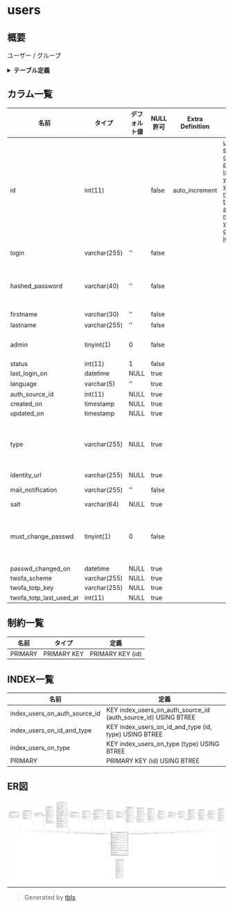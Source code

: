 # users

## 概要

ユーザー / グループ

<details>
<summary><strong>テーブル定義</strong></summary>

```sql
CREATE TABLE `users` (
  `id` int(11) NOT NULL AUTO_INCREMENT,
  `login` varchar(255) NOT NULL DEFAULT '',
  `hashed_password` varchar(40) NOT NULL DEFAULT '',
  `firstname` varchar(30) NOT NULL DEFAULT '',
  `lastname` varchar(255) NOT NULL DEFAULT '',
  `admin` tinyint(1) NOT NULL DEFAULT 0,
  `status` int(11) NOT NULL DEFAULT 1,
  `last_login_on` datetime DEFAULT NULL,
  `language` varchar(5) DEFAULT '',
  `auth_source_id` int(11) DEFAULT NULL,
  `created_on` timestamp NULL DEFAULT NULL,
  `updated_on` timestamp NULL DEFAULT NULL,
  `type` varchar(255) DEFAULT NULL,
  `identity_url` varchar(255) DEFAULT NULL,
  `mail_notification` varchar(255) NOT NULL DEFAULT '',
  `salt` varchar(64) DEFAULT NULL,
  `must_change_passwd` tinyint(1) NOT NULL DEFAULT 0,
  `passwd_changed_on` datetime DEFAULT NULL,
  `twofa_scheme` varchar(255) DEFAULT NULL,
  `twofa_totp_key` varchar(255) DEFAULT NULL,
  `twofa_totp_last_used_at` int(11) DEFAULT NULL,
  PRIMARY KEY (`id`),
  KEY `index_users_on_id_and_type` (`id`,`type`),
  KEY `index_users_on_auth_source_id` (`auth_source_id`),
  KEY `index_users_on_type` (`type`)
) ENGINE=InnoDB AUTO_INCREMENT=[Redacted by tbls] DEFAULT CHARSET=utf8mb4
```

</details>

## カラム一覧

| 名前                      | タイプ          | デフォルト値       | NULL許可   | Extra Definition | 子テーブル                                                                                                                                                                                                                                                                                                                                                                                                                                                                                                                                                                                 | 親テーブル                           | コメント                                 |
| ----------------------- | ------------ | ------------ | -------- | ---------------- | ------------------------------------------------------------------------------------------------------------------------------------------------------------------------------------------------------------------------------------------------------------------------------------------------------------------------------------------------------------------------------------------------------------------------------------------------------------------------------------------------------------------------------------------------------------------------------------- | ------------------------------- | ------------------------------------ |
| id                      | int(11)      |              | false    | auto_increment   | [user_preferences](user_preferences.md) [email_addresses](email_addresses.md) [groups_users](groups_users.md) [projects](projects.md) [issues](issues.md) [issue_categories](issue_categories.md) [wiki_contents](wiki_contents.md) [wiki_content_versions](wiki_content_versions.md) [news](news.md) [members](members.md) [time_entries](time_entries.md) [attachments](attachments.md) [messages](messages.md) [comments](comments.md) [watchers](watchers.md) [tokens](tokens.md) [changesets](changesets.md) [imports](imports.md) [journals](journals.md) [queries](queries.md) |                                 |                                      |
| login                   | varchar(255) | ''           | false    |                  |                                                                                                                                                                                                                                                                                                                                                                                                                                                                                                                                                                                       |                                 | ログインID                               |
| hashed_password         | varchar(40)  | ''           | false    |                  |                                                                                                                                                                                                                                                                                                                                                                                                                                                                                                                                                                                       |                                 | パスワード(ハッシュ化済み)                       |
| firstname               | varchar(30)  | ''           | false    |                  |                                                                                                                                                                                                                                                                                                                                                                                                                                                                                                                                                                                       |                                 | 名                                    |
| lastname                | varchar(255) | ''           | false    |                  |                                                                                                                                                                                                                                                                                                                                                                                                                                                                                                                                                                                       |                                 | 姓                                    |
| admin                   | tinyint(1)   | 0            | false    |                  |                                                                                                                                                                                                                                                                                                                                                                                                                                                                                                                                                                                       |                                 | システム管理者                              |
| status                  | int(11)      | 1            | false    |                  |                                                                                                                                                                                                                                                                                                                                                                                                                                                                                                                                                                                       |                                 |                                      |
| last_login_on           | datetime     | NULL         | true     |                  |                                                                                                                                                                                                                                                                                                                                                                                                                                                                                                                                                                                       |                                 |                                      |
| language                | varchar(5)   | ''           | true     |                  |                                                                                                                                                                                                                                                                                                                                                                                                                                                                                                                                                                                       |                                 | 言語                                   |
| auth_source_id          | int(11)      | NULL         | true     |                  |                                                                                                                                                                                                                                                                                                                                                                                                                                                                                                                                                                                       | [auth_sources](auth_sources.md) |                                      |
| created_on              | timestamp    | NULL         | true     |                  |                                                                                                                                                                                                                                                                                                                                                                                                                                                                                                                                                                                       |                                 |                                      |
| updated_on              | timestamp    | NULL         | true     |                  |                                                                                                                                                                                                                                                                                                                                                                                                                                                                                                                                                                                       |                                 |                                      |
| type                    | varchar(255) | NULL         | true     |                  |                                                                                                                                                                                                                                                                                                                                                                                                                                                                                                                                                                                       |                                 | User:ユーザー / Group:グループ               |
| identity_url            | varchar(255) | NULL         | true     |                  |                                                                                                                                                                                                                                                                                                                                                                                                                                                                                                                                                                                       |                                 |                                      |
| mail_notification       | varchar(255) | ''           | false    |                  |                                                                                                                                                                                                                                                                                                                                                                                                                                                                                                                                                                                       |                                 | メール通知                                |
| salt                    | varchar(64)  | NULL         | true     |                  |                                                                                                                                                                                                                                                                                                                                                                                                                                                                                                                                                                                       |                                 |                                      |
| must_change_passwd      | tinyint(1)   | 0            | false    |                  |                                                                                                                                                                                                                                                                                                                                                                                                                                                                                                                                                                                       |                                 | 次回ログイン時にパスワード変更を強制                   |
| passwd_changed_on       | datetime     | NULL         | true     |                  |                                                                                                                                                                                                                                                                                                                                                                                                                                                                                                                                                                                       |                                 |                                      |
| twofa_scheme            | varchar(255) | NULL         | true     |                  |                                                                                                                                                                                                                                                                                                                                                                                                                                                                                                                                                                                       |                                 |                                      |
| twofa_totp_key          | varchar(255) | NULL         | true     |                  |                                                                                                                                                                                                                                                                                                                                                                                                                                                                                                                                                                                       |                                 |                                      |
| twofa_totp_last_used_at | int(11)      | NULL         | true     |                  |                                                                                                                                                                                                                                                                                                                                                                                                                                                                                                                                                                                       |                                 |                                      |

## 制約一覧

| 名前      | タイプ         | 定義               |
| ------- | ----------- | ---------------- |
| PRIMARY | PRIMARY KEY | PRIMARY KEY (id) |

## INDEX一覧

| 名前                            | 定義                                                             |
| ----------------------------- | -------------------------------------------------------------- |
| index_users_on_auth_source_id | KEY index_users_on_auth_source_id (auth_source_id) USING BTREE |
| index_users_on_id_and_type    | KEY index_users_on_id_and_type (id, type) USING BTREE          |
| index_users_on_type           | KEY index_users_on_type (type) USING BTREE                     |
| PRIMARY                       | PRIMARY KEY (id) USING BTREE                                   |

## ER図

![er](users.svg)

---

> Generated by [tbls](https://github.com/k1LoW/tbls)
